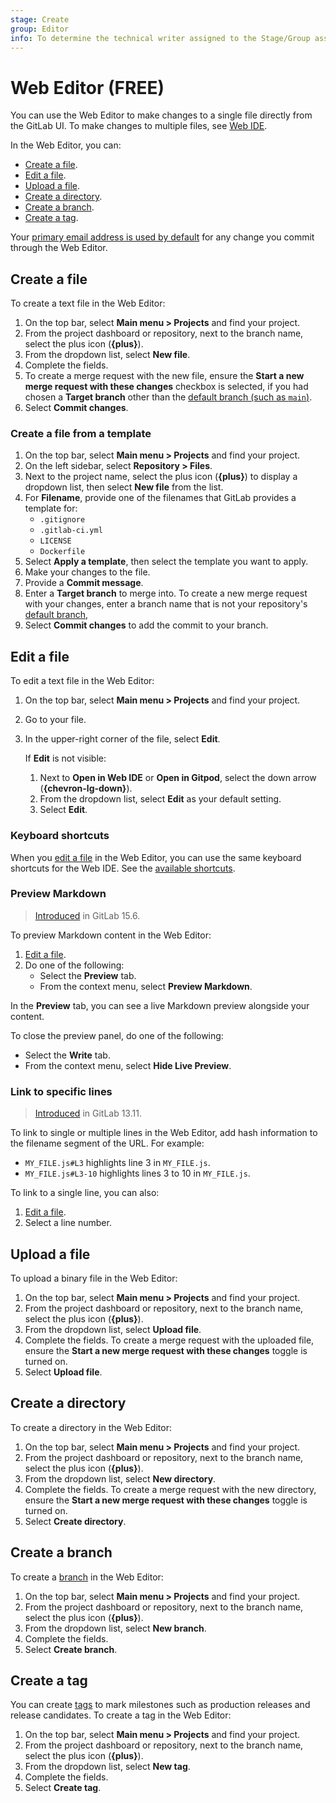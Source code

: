```yaml
---
stage: Create
group: Editor
info: To determine the technical writer assigned to the Stage/Group associated with this page, see https://about.gitlab.com/handbook/product/ux/technical-writing/#assignments
---
```


# Web Editor **(FREE)**

You can use the Web Editor to make changes to a single file directly from the
GitLab UI. To make changes to multiple files, see [Web IDE](../web_ide/index.md).

In the Web Editor, you can:

- [Create a file](#create-a-file).
- [Edit a file](#edit-a-file).
- [Upload a file](#upload-a-file).
- [Create a directory](#create-a-directory).
- [Create a branch](#create-a-branch).
- [Create a tag](#create-a-tag).

Your [primary email address is used by default](../../../user/profile/index.md#change-the-email-displayed-on-your-commits)
for any change you commit through the Web Editor.

## Create a file

To create a text file in the Web Editor:

1. On the top bar, select **Main menu > Projects** and find your project.
1. From the project dashboard or repository, next to the branch name,
   select the plus icon (**{plus}**).
1. From the dropdown list, select **New file**.
1. Complete the fields.
1. To create a merge request with the new file, ensure the **Start a new merge request with these changes** checkbox is selected, if you had chosen a **Target branch** other than the [default branch (such as `main`)](../../../user/project/repository/branches/default.md).
1. Select **Commit changes**.

### Create a file from a template

1. On the top bar, select **Main menu > Projects** and find your project.
1. On the left sidebar, select **Repository > Files**.
1. Next to the project name, select the plus icon (**{plus}**) to display a
   dropdown list, then select **New file** from the list.
1. For **Filename**, provide one of the filenames that GitLab provides a template for:
   - `.gitignore`
   - `.gitlab-ci.yml`
   - `LICENSE`
   - `Dockerfile`
1. Select **Apply a template**, then select the template you want to apply.
1. Make your changes to the file.
1. Provide a **Commit message**.
1. Enter a **Target branch** to merge into. To create a new merge request with
   your changes, enter a branch name that is not your repository's
   [default branch](../../../user/project/repository/branches/default.md),
1. Select **Commit changes** to add the commit to your branch.

## Edit a file

To edit a text file in the Web Editor:

1. On the top bar, select **Main menu > Projects** and find your project.
1. Go to your file.
1. In the upper-right corner of the file, select **Edit**.

   If **Edit** is not visible:

   1. Next to **Open in Web IDE** or **Open in Gitpod**, select the down arrow (**{chevron-lg-down}**).
   1. From the dropdown list, select **Edit** as your default setting.
   1. Select **Edit**.

### Keyboard shortcuts

When you [edit a file](#edit-a-file) in the Web Editor, you can use the same keyboard shortcuts for the Web IDE.
See the [available shortcuts](../../shortcuts.md#web-ide).

### Preview Markdown

> [Introduced](https://gitlab.com/gitlab-org/gitlab/-/issues/378966) in GitLab 15.6.

To preview Markdown content in the Web Editor:

1. [Edit a file](#edit-a-file).
1. Do one of the following:
   - Select the **Preview** tab.
   - From the context menu, select **Preview Markdown**.

In the **Preview** tab, you can see a live Markdown preview alongside your content.

To close the preview panel, do one of the following:

- Select the **Write** tab.
- From the context menu, select **Hide Live Preview**.

### Link to specific lines

> [Introduced](https://gitlab.com/gitlab-org/gitlab/-/merge_requests/56159) in GitLab 13.11.

To link to single or multiple lines in the Web Editor, add hash
information to the filename segment of the URL. For example:

- `MY_FILE.js#L3` highlights line 3 in `MY_FILE.js`.
- `MY_FILE.js#L3-10` highlights lines 3 to 10 in `MY_FILE.js`.

To link to a single line, you can also:

1. [Edit a file](#edit-a-file).
1. Select a line number.

## Upload a file

To upload a binary file in the Web Editor:

<!-- This list is duplicated at doc/gitlab-basics/add-file.md#from-the-ui -->
<!-- For why we duplicated the info, see https://gitlab.com/gitlab-org/gitlab/-/merge_requests/111072#note_1267429478 -->

1. On the top bar, select **Main menu > Projects** and find your project.
1. From the project dashboard or repository, next to the branch name, select the plus icon (**{plus}**).
1. From the dropdown list, select **Upload file**.
1. Complete the fields. To create a merge request with the uploaded file, ensure the **Start a new merge request with these changes** toggle is turned on.
1. Select **Upload file**.

## Create a directory

To create a directory in the Web Editor:

1. On the top bar, select **Main menu > Projects** and find your project.
1. From the project dashboard or repository, next to the branch name, select the plus icon (**{plus}**).
1. From the dropdown list, select **New directory**.
1. Complete the fields. To create a merge request with the new directory, ensure the **Start a new merge request with these changes** toggle is turned on.
1. Select **Create directory**.

## Create a branch

To create a [branch](branches/index.md) in the Web Editor:

1. On the top bar, select **Main menu > Projects** and find your project.
1. From the project dashboard or repository, next to the branch name, select the plus icon (**{plus}**).
1. From the dropdown list, select **New branch**.
1. Complete the fields.
1. Select **Create branch**.

## Create a tag

You can create [tags](tags/index.md) to mark milestones such as
production releases and release candidates. To create a tag in the Web Editor:

1. On the top bar, select **Main menu > Projects** and find your project.
1. From the project dashboard or repository, next to the branch name, select the plus icon (**{plus}**).
1. From the dropdown list, select **New tag**.
1. Complete the fields.
1. Select **Create tag**.
